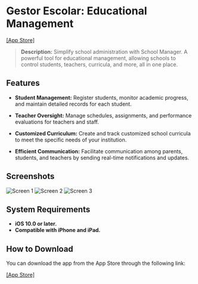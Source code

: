 # Gestor Escolar: Educational Management

[[App Store]](https://apps.apple.com/cr/app/gestor-escolar/id1173015951)

> **Description:** Simplify school administration with School Manager. A powerful tool for educational management, allowing schools to control students, teachers, curricula, and more, all in one place.

## Features

- **Student Management:** Register students, monitor academic progress, and maintain detailed records for each student.

- **Teacher Oversight:** Manage schedules, assignments, and performance evaluations for teachers and staff.

- **Customized Curriculum:** Create and track customized school curricula to meet the specific needs of your institution.

- **Efficient Communication:** Facilitate communication among parents, students, and teachers by sending real-time notifications and updates.

## Screenshots

![Screen 1](https://is1-ssl.mzstatic.com/image/thumb/Purple113/v4/a4/93/f4/a493f4c2-7595-20ee-7983-c65977d043e1/pr_source.png/626x0w.webp)
![Screen 2](https://is1-ssl.mzstatic.com/image/thumb/Purple123/v4/e0/f8/63/e0f8634b-bb0e-6504-8bcb-897938e0261b/pr_source.png/626x0w.webp)
![Screen 3](https://is1-ssl.mzstatic.com/image/thumb/Purple113/v4/7f/65/11/7f651178-aa9d-d2f8-b7a9-dba5dadf3b03/pr_source.png/626x0w.webp)

## System Requirements

- **iOS 10.0 or later.**
- **Compatible with iPhone and iPad.**

## How to Download

You can download the app from the App Store through the following link:

[[App Store]](https://apps.apple.com/cr/app/gestor-escolar/id1173015951)